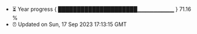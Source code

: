 - ⏳ Year progress { █████████████████████▁▁▁▁▁▁▁▁▁ } 71.16 %
- ⏰ Updated on Sun, 17 Sep 2023 17:13:15 GMT

